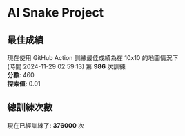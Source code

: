 
# AI Snake Project

## **最佳成績**
現在使用 GitHub Action 訓練最佳成績為在 10x10 的地圖情況下  
(時間 2024-11-29 02:59:13) 第 **986** 次訓練  
**分數**: 460  
**探索值**: 0.01

## 總訓練次數
現在已經訓練了: **376000** 次
